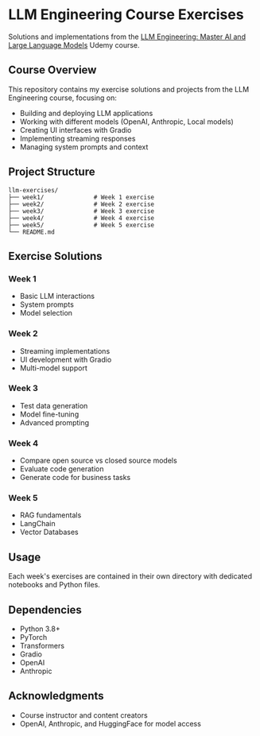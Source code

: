 # LLM Engineering Course Exercises

Solutions and implementations from the [LLM Engineering: Master AI and Large Language Models](https://www.udemy.com/course/llm-engineering-master-ai-and-large-language-models/) Udemy course.

## Course Overview

This repository contains my exercise solutions and projects from the LLM Engineering course, focusing on:
- Building and deploying LLM applications
- Working with different models (OpenAI, Anthropic, Local models)
- Creating UI interfaces with Gradio
- Implementing streaming responses
- Managing system prompts and context

## Project Structure

```
llm-exercises/
├── week1/              # Week 1 exercise
├── week2/              # Week 2 exercise
├── week3/              # Week 3 exercise
├── week4/              # Week 4 exercise
├── week5/              # Week 5 exercise
└── README.md
```

## Exercise Solutions

### Week 1
- Basic LLM interactions
- System prompts
- Model selection

### Week 2
- Streaming implementations
- UI development with Gradio
- Multi-model support

### Week 3
- Test data generation
- Model fine-tuning
- Advanced prompting

### Week 4
- Compare open source vs closed source models
- Evaluate code generation
- Generate code for business tasks

### Week 5
- RAG fundamentals
- LangChain
- Vector Databases


## Usage

Each week's exercises are contained in their own directory with dedicated notebooks and Python files.

## Dependencies

- Python 3.8+
- PyTorch
- Transformers
- Gradio
- OpenAI
- Anthropic


## Acknowledgments

- Course instructor and content creators
- OpenAI, Anthropic, and HuggingFace for model access
